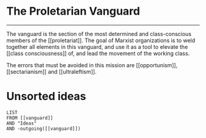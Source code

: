 # The Proletarian Vanguard
---
The vanguard is the section of the most determined and class-conscious members of the [[proletariat]]. The goal of Marxist organizations is to weld together all elements in this vanguard, and use it as a tool to elevate the [[class consciousness]] of, and lead the movement of the working class. 

The errors that must be avoided in this mission are [[opportunism]], [[sectarianism]] and [[ultraleftism]].

# Unsorted ideas
```dataview
LIST 
FROM [[vanguard]]
AND "Ideas"
AND -outgoing([[vanguard]])
```